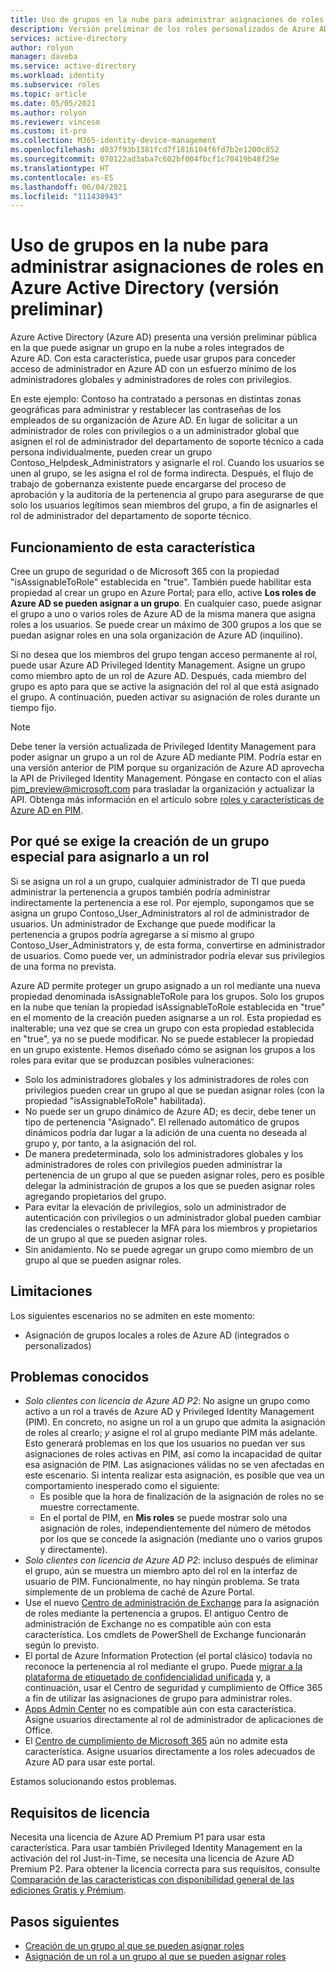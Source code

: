 ```yaml
---
title: Uso de grupos en la nube para administrar asignaciones de roles en Azure Active Directory | Microsoft Docs
description: Versión preliminar de los roles personalizados de Azure AD para delegar la administración de identidades. Administre asignaciones de roles de Azure en Azure Portal, PowerShell o Graph API.
services: active-directory
author: rolyon
manager: daveba
ms.service: active-directory
ms.workload: identity
ms.subservice: roles
ms.topic: article
ms.date: 05/05/2021
ms.author: rolyon
ms.reviewer: vincesm
ms.custom: it-pro
ms.collection: M365-identity-device-management
ms.openlocfilehash: d037f93b1381fcd7f1816104f6fd7b2e1200c852
ms.sourcegitcommit: 070122ad3aba7c602bf004fbcf1c70419b48f29e
ms.translationtype: HT
ms.contentlocale: es-ES
ms.lasthandoff: 06/04/2021
ms.locfileid: "111438943"
---
```

# <a name="use-cloud-groups-to-manage-role-assignments-in-azure-active-directory-preview"></a>Uso de grupos en la nube para administrar asignaciones de roles en Azure Active Directory (versión preliminar)

Azure Active Directory (Azure AD) presenta una versión preliminar pública en la que puede asignar un grupo en la nube a roles integrados de Azure AD. Con esta característica, puede usar grupos para conceder acceso de administrador en Azure AD con un esfuerzo mínimo de los administradores globales y administradores de roles con privilegios.

En este ejemplo: Contoso ha contratado a personas en distintas zonas geográficas para administrar y restablecer las contraseñas de los empleados de su organización de Azure AD. En lugar de solicitar a un administrador de roles con privilegios o a un administrador global que asignen el rol de administrador del departamento de soporte técnico a cada persona individualmente, pueden crear un grupo Contoso_Helpdesk_Administrators y asignarle el rol. Cuando los usuarios se unen al grupo, se les asigna el rol de forma indirecta. Después, el flujo de trabajo de gobernanza existente puede encargarse del proceso de aprobación y la auditoría de la pertenencia al grupo para asegurarse de que solo los usuarios legítimos sean miembros del grupo, a fin de asignarles el rol de administrador del departamento de soporte técnico.

## <a name="how-this-feature-works"></a>Funcionamiento de esta característica

Cree un grupo de seguridad o de Microsoft 365 con la propiedad "isAssignableToRole" establecida en "true". También puede habilitar esta propiedad al crear un grupo en Azure Portal; para ello, active **Los roles de Azure AD se pueden asignar a un grupo**. En cualquier caso, puede asignar el grupo a uno o varios roles de Azure AD de la misma manera que asigna roles a los usuarios. Se puede crear un máximo de 300 grupos a los que se puedan asignar roles en una sola organización de Azure AD (inquilino).

Si no desea que los miembros del grupo tengan acceso permanente al rol, puede usar Azure AD Privileged Identity Management. Asigne un grupo como miembro apto de un rol de Azure AD. Después, cada miembro del grupo es apto para que se active la asignación del rol al que está asignado el grupo. A continuación, pueden activar su asignación de roles durante un tiempo fijo.

> [!Note]
> Debe tener la versión actualizada de Privileged Identity Management para poder asignar un grupo a un rol de Azure AD mediante PIM. Podría estar en una versión anterior de PIM porque su organización de Azure AD aprovecha la API de Privileged Identity Management. Póngase en contacto con el alias pim_preview@microsoft.com para trasladar la organización y actualizar la API. Obtenga más información en el artículo sobre [roles y características de Azure AD en PIM](../privileged-identity-management/azure-ad-roles-features.md).

## <a name="why-we-enforce-creation-of-a-special-group-for-assigning-it-to-a-role"></a>Por qué se exige la creación de un grupo especial para asignarlo a un rol

Si se asigna un rol a un grupo, cualquier administrador de TI que pueda administrar la pertenencia a grupos también podría administrar indirectamente la pertenencia a ese rol. Por ejemplo, supongamos que se asigna un grupo Contoso_User_Administrators al rol de administrador de usuarios. Un administrador de Exchange que puede modificar la pertenencia a grupos podría agregarse a sí mismo al grupo Contoso_User_Administrators y, de esta forma, convertirse en administrador de usuarios. Como puede ver, un administrador podría elevar sus privilegios de una forma no prevista.

Azure AD permite proteger un grupo asignado a un rol mediante una nueva propiedad denominada isAssignableToRole para los grupos. Solo los grupos en la nube que tenían la propiedad isAssignableToRole establecida en "true" en el momento de la creación pueden asignarse a un rol. Esta propiedad es inalterable; una vez que se crea un grupo con esta propiedad establecida en "true", ya no se puede modificar. No se puede establecer la propiedad en un grupo existente. Hemos diseñado cómo se asignan los grupos a los roles para evitar que se produzcan posibles vulneraciones:

- Solo los administradores globales y los administradores de roles con privilegios pueden crear un grupo al que se puedan asignar roles (con la propiedad "isAssignableToRole" habilitada).
- No puede ser un grupo dinámico de Azure AD; es decir, debe tener un tipo de pertenencia "Asignado". El rellenado automático de grupos dinámicos podría dar lugar a la adición de una cuenta no deseada al grupo y, por tanto, a la asignación del rol.
- De manera predeterminada, solo los administradores globales y los administradores de roles con privilegios pueden administrar la pertenencia de un grupo al que se pueden asignar roles, pero es posible delegar la administración de grupos a los que se pueden asignar roles agregando propietarios del grupo.
- Para evitar la elevación de privilegios, solo un administrador de autenticación con privilegios o un administrador global pueden cambiar las credenciales o restablecer la MFA para los miembros y propietarios de un grupo al que se pueden asignar roles.
- Sin anidamiento. No se puede agregar un grupo como miembro de un grupo al que se pueden asignar roles.

## <a name="limitations"></a>Limitaciones

Los siguientes escenarios no se admiten en este momento:  

- Asignación de grupos locales a roles de Azure AD (integrados o personalizados)

## <a name="known-issues"></a>Problemas conocidos

- *Solo clientes con licencia de Azure AD P2*: No asigne un grupo como activo a un rol a través de Azure AD y Privileged Identity Management (PIM). En concreto, no asigne un rol a un grupo que admita la asignación de roles al crearlo; *y* asigne el rol al grupo mediante PIM más adelante. Esto generará problemas en los que los usuarios no puedan ver sus asignaciones de roles activas en PIM, así como la incapacidad de quitar esa asignación de PIM. Las asignaciones válidas no se ven afectadas en este escenario. Si intenta realizar esta asignación, es posible que vea un comportamiento inesperado como el siguiente:
  - Es posible que la hora de finalización de la asignación de roles no se muestre correctamente.
  - En el portal de PIM, en **Mis roles** se puede mostrar solo una asignación de roles, independientemente del número de métodos por los que se concede la asignación (mediante uno o varios grupos y directamente).
- *Solo clientes con licencia de Azure AD P2*: incluso después de eliminar el grupo, aún se muestra un miembro apto del rol en la interfaz de usuario de PIM. Funcionalmente, no hay ningún problema. Se trata simplemente de un problema de caché de Azure Portal.  
- Use el nuevo [Centro de administración de Exchange](https://admin.exchange.microsoft.com/) para la asignación de roles mediante la pertenencia a grupos. El antiguo Centro de administración de Exchange no es compatible aún con esta característica. Los cmdlets de PowerShell de Exchange funcionarán según lo previsto.
- El portal de Azure Information Protection (el portal clásico) todavía no reconoce la pertenencia al rol mediante el grupo. Puede [migrar a la plataforma de etiquetado de confidencialidad unificada](/azure/information-protection/configure-policy-migrate-labels) y, a continuación, usar el Centro de seguridad y cumplimiento de Office 365 a fin de utilizar las asignaciones de grupo para administrar roles.
- [Apps Admin Center](https://config.office.com/) no es compatible aún con esta característica. Asigne usuarios directamente al rol de administrador de aplicaciones de Office.
- El [Centro de cumplimiento de Microsoft 365](https://compliance.microsoft.com/) aún no admite esta característica. Asigne usuarios directamente a los roles adecuados de Azure AD para usar este portal.

Estamos solucionando estos problemas.

## <a name="license-requirements"></a>Requisitos de licencia

Necesita una licencia de Azure AD Premium P1 para usar esta característica. Para usar también Privileged Identity Management en la activación del rol Just-in-Time, se necesita una licencia de Azure AD Premium P2. Para obtener la licencia correcta para sus requisitos, consulte [Comparación de las características con disponibilidad general de las ediciones Gratis y Prémium](https://azure.microsoft.com/pricing/details/active-directory/).

## <a name="next-steps"></a>Pasos siguientes

- [Creación de un grupo al que se pueden asignar roles](groups-create-eligible.md)
- [Asignación de un rol a un grupo al que se pueden asignar roles](groups-assign-role.md)
